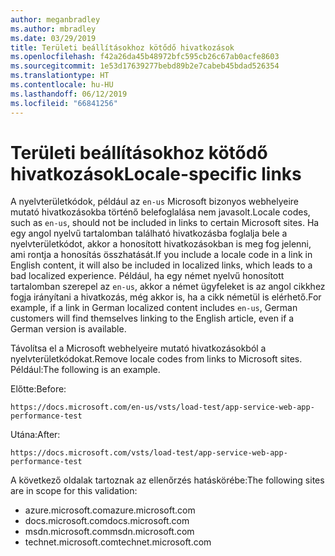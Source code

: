 ```yaml
---
author: meganbradley
ms.author: mbradley
ms.date: 03/29/2019
title: Területi beállításokhoz kötődő hivatkozások
ms.openlocfilehash: f42a26da45b48972bfc595cb26c67ab0acfe8603
ms.sourcegitcommit: 1e53d17639277bebd89b2e7cabeb45bdad526354
ms.translationtype: HT
ms.contentlocale: hu-HU
ms.lasthandoff: 06/12/2019
ms.locfileid: "66841256"
---
```

# <a name="locale-specific-links"></a><span data-ttu-id="cdce0-102">Területi beállításokhoz kötődő hivatkozások</span><span class="sxs-lookup"><span data-stu-id="cdce0-102">Locale-specific links</span></span>

<span data-ttu-id="cdce0-103">A nyelvterületkódok, például az `en-us` Microsoft bizonyos webhelyeire mutató hivatkozásokba történő belefoglalása nem javasolt.</span><span class="sxs-lookup"><span data-stu-id="cdce0-103">Locale codes, such as `en-us`, should not be included in links to certain Microsoft sites.</span></span> <span data-ttu-id="cdce0-104">Ha egy angol nyelvű tartalomban található hivatkozásba foglalja bele a nyelvterületkódot, akkor a honosított hivatkozásokban is meg fog jelenni, ami rontja a honosítás összhatását.</span><span class="sxs-lookup"><span data-stu-id="cdce0-104">If you include a locale code in a link in English content, it will also be included in localized links, which leads to a bad localized experience.</span></span> <span data-ttu-id="cdce0-105">Például, ha egy német nyelvű honosított tartalomban szerepel az `en-us`, akkor a német ügyfeleket is az angol cikkhez fogja irányítani a hivatkozás, még akkor is, ha a cikk németül is elérhető.</span><span class="sxs-lookup"><span data-stu-id="cdce0-105">For example, if a link in German localized content includes `en-us`, German customers will find themselves linking to the English article, even if a German version is available.</span></span>

<span data-ttu-id="cdce0-106">Távolítsa el a Microsoft webhelyeire mutató hivatkozásokból a nyelvterületkódokat.</span><span class="sxs-lookup"><span data-stu-id="cdce0-106">Remove locale codes from links to Microsoft sites.</span></span> <span data-ttu-id="cdce0-107">Például:</span><span class="sxs-lookup"><span data-stu-id="cdce0-107">The following is an example.</span></span>

<span data-ttu-id="cdce0-108">Előtte:</span><span class="sxs-lookup"><span data-stu-id="cdce0-108">Before:</span></span>

`https://docs.microsoft.com/en-us/vsts/load-test/app-service-web-app-performance-test`

<span data-ttu-id="cdce0-109">Utána:</span><span class="sxs-lookup"><span data-stu-id="cdce0-109">After:</span></span>

`https://docs.microsoft.com/vsts/load-test/app-service-web-app-performance-test`

<span data-ttu-id="cdce0-110">A következő oldalak tartoznak az ellenőrzés hatáskörébe:</span><span class="sxs-lookup"><span data-stu-id="cdce0-110">The following sites are in scope for this validation:</span></span>

- <span data-ttu-id="cdce0-111">azure.microsoft.com</span><span class="sxs-lookup"><span data-stu-id="cdce0-111">azure.microsoft.com</span></span>
- <span data-ttu-id="cdce0-112">docs.microsoft.com</span><span class="sxs-lookup"><span data-stu-id="cdce0-112">docs.microsoft.com</span></span>
- <span data-ttu-id="cdce0-113">msdn.microsoft.com</span><span class="sxs-lookup"><span data-stu-id="cdce0-113">msdn.microsoft.com</span></span>
- <span data-ttu-id="cdce0-114">technet.microsoft.com</span><span class="sxs-lookup"><span data-stu-id="cdce0-114">technet.microsoft.com</span></span>